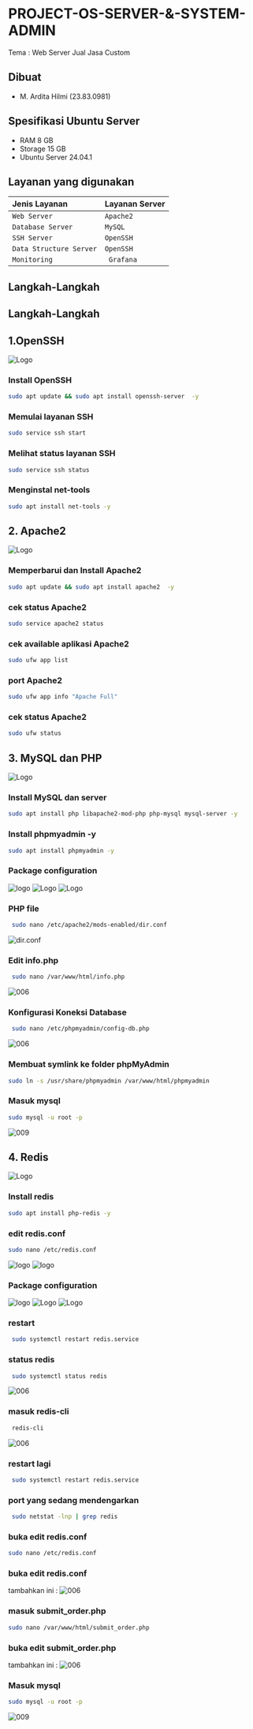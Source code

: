 
# PROJECT-OS-SERVER-&-SYSTEM-ADMIN
Tema : Web Server Jual Jasa Custom

## Dibuat
- M. Ardita Hilmi (23.83.0981)

## Spesifikasi Ubuntu Server
- RAM 8 GB
- Storage 15 GB
- Ubuntu Server 24.04.1

## Layanan yang digunakan
| Jenis Layanan           | Layanan Server           |
| :--------               | :-------                 |
| `Web Server`            | `Apache2`                |
| `Database Server`       | `MySQL`                  |
| `SSH Server`            | `OpenSSH`                |
| `Data Structure Server` | `OpenSSH`                |
| `Monitoring`            | ` Grafana`               |

## Langkah-Langkah
## Langkah-Langkah
## 1.OpenSSH
 ![Logo](ssh.jpg)

### Install OpenSSH
```bash
sudo apt update && sudo apt install openssh-server  -y
```
### Memulai layanan SSH
```bash
sudo service ssh start
```
### Melihat status layanan SSH
```bash
sudo service ssh status
```
### Menginstal net-tools
```bash
sudo apt install net-tools -y
```

## 2. Apache2
 ![Logo](apache2.jpg)

### Memperbarui dan Install Apache2
```bash
sudo apt update && sudo apt install apache2  -y
```
### cek status Apache2
```bash
sudo service apache2 status
```
### cek available aplikasi Apache2
```bash
sudo ufw app list
```
### port Apache2
```bash
sudo ufw app info "Apache Full"
```
### cek status Apache2
```bash
sudo ufw status
```

## 3. MySQL dan PHP
 ![Logo](duo.png)

### Install MySQL dan server
```bash
sudo apt install php libapache2-mod-php php-mysql mysql-server -y 
```
### Install phpmyadmin -y
```bash
sudo apt install phpmyadmin -y
```
### Package configuration
 ![logo](002.png)
 ![Logo](003.png)
 ![Logo](004.png)

### PHP file
```bash
 sudo nano /etc/apache2/mods-enabled/dir.conf
```
![dir.conf](4.png)

### Edit info.php
```bash
 sudo nano /var/www/html/info.php
```
![006](4.png)

### Konfigurasi Koneksi Database
```bash
 sudo nano /etc/phpmyadmin/config-db.php
```
![006](006.png)

### Membuat symlink ke folder phpMyAdmin
```bash
sudo ln -s /usr/share/phpmyadmin /var/www/html/phpmyadmin
```

### Masuk mysql
```bash
sudo mysql -u root -p
```
![009](009.png)

## 4. Redis
 ![Logo](redis.png)

### Install redis
```bash
sudo apt install php-redis -y 
```
### edit redis.conf
```bash
sudo nano /etc/redis.conf
```
![logo](10.png)
![logo](11.png)

### Package configuration
 ![logo](002.png)
 ![Logo](003.png)
 ![Logo](004.png)

### restart
```bash
 sudo systemctl restart redis.service
```

### status redis
```bash
 sudo systemctl status redis
```
![006](4.png)

### masuk redis-cli
```bash
 redis-cli
```
![006](8.png)

### restart lagi
```bash
 sudo systemctl restart redis.service
```

### port yang sedang mendengarkan
```bash
 sudo netstat -lnp | grep redis
```

### buka edit redis.conf
```bash
sudo nano /etc/redis.conf
```
### buka edit redis.conf
tambahkan ini :
![006](14.png)

### masuk submit_order.php
```bash
sudo nano /var/www/html/submit_order.php
```
### buka edit submit_order.php
tambahkan ini :
![006](16.png)

### Masuk mysql
```bash
sudo mysql -u root -p
```
![009](009.png)
